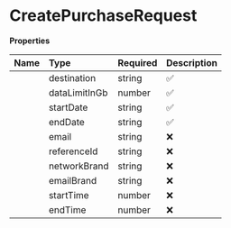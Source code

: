 # CreatePurchaseRequest



**Properties**

| Name | Type | Required | Description |
| :-------- | :----------| :----------| :----------|
    | destination | string | ✅ | ISO representation of the package's destination |
    | dataLimitInGb | number | ✅ | Size of the package in GB. The available options are 0.5, 1, 2, 3, 5, 8, 20GB |
    | startDate | string | ✅ | Start date of the package's validity in the format 'yyyy-MM-dd'. This date can be set to the current day or any day within the next 12 months. |
    | endDate | string | ✅ | End date of the package's validity in the format 'yyyy-MM-dd'. End date can be maximum 90 days after Start date. |
    | email | string | ❌ | Email address where the purchase confirmation email will be sent (including QR Code & activation steps) |
    | referenceId | string | ❌ | An identifier provided by the partner to link this purchase to their booking or transaction for analytics and debugging purposes. |
    | networkBrand | string | ❌ | Customize the network brand of the issued eSIM. The `networkBrand` parameter cannot exceed 15 characters in length and must contain only letters and numbers. This feature is available to platforms with Diamond tier only. |
    | emailBrand | string | ❌ | Customize the email subject brand. The `emailBrand` parameter cannot exceed 25 characters in length and must contain only letters, numbers, and spaces. This feature is available to platforms with Diamond tier only. |
    | startTime | number | ❌ | Epoch value representing the start time of the package's validity. This timestamp can be set to the current time or any time within the next 12 months. |
    | endTime | number | ❌ | Epoch value representing the end time of the package's validity. End time can be maximum 90 days after Start time. |


